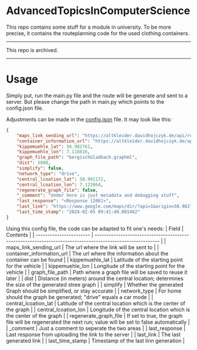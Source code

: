 # AdvancedTopicsInComputerScience
This repo contains some stuff for a module in university. To be more precise, it contains the routeplanning code for the used clothing containers.

---

This repo is archived.

---

# Usage
Simply put, run the main.py file and the route will be generate and sent to a server. But please change the path in main.py which points to the config.json file.

Adjustments can be made in the [config.json](config.json) file. It may look like this:

```json
{
    "maps_link_sending_url": "https://altkleider.davidhojczyk.de/api/route/add",
    "container_information_url": "https://altkleider.davidhojczyk.de/api/container/list",
    "kippemuehle_lat": 50.982761,
    "kippemuehle_lon": 7.118816,
    "graph_file_path": "bergischGladbach.graphml",
    "dist": 5000,
    "simplify": false,
    "network_type": "drive",
    "central_lcoation_lat": 50.991172,
    "central_lcoation_lon": 7.123864,
    "regenerate_graph_file": false,
    "_comment": "Under here is just metadata and debugging stuff",
    "last_response": "<Response [200]>",
    "last_link": "https://www.google.com/maps/dir/?api=1&origin=50.982761,7.118816&waypoints=50.9847289,7.1223194|50.9842428,7.1089422|50.9827208,7.1096795|50.9838711,7.1192476|50.982761,7.118816|50.9798778,7.1189576|50.9762587,7.1213779|50.9843256,7.1261781&destination=50.982761,7.118816",
    "last_time_stamp": "2024-02-05 09:41:49.001462"
}
```

Using this config file, the code can be adapted to fit one's needs:
|           Field           | Contents                                                                                                  |
| ----------------------- | --------------------------------------------------------------------------------------------------------- |
|   maps_link_sending_url   | The url where the link will be sent to                                                                    |
| container_information_url | The url where the information about the container can be found                                            |
|      kippemuehle_lat      | Latitude of the starting point for the vehicle                                                            |
|      kippemuehle_lon      | Longitude of the starting point for the vehicle                                                           |
|      graph_file_path      | Path where a graph file will be saved to reuse it later                                                   |
|           dist            | Distance (in meters) around the central location; determines the size of the generated stree graph                     |
|         simplify          | Whether the generated Graph should be simplified, or stay accurate                                        |
|       network_type        | For home should the graph be generated; "drive" equals a car mode                                         |
|   central_lcoation_lat    | Latitude of the central location which is the center of the graph                                         |
|   central_lcoation_lon    | Longitude of the central location which is the center of the graph                                        |
|   regenerate_graph_file   | If set to true, the graph file will be regenerated the next run; value will be set to false automatically |
|         _comment          | Just a comment to seperate the two areas                                                                  |
|       last_response       | Last response from uploading the link to the server                                                       |
|         last_link         | The last generated link                                                                                   |
|      last_time_stamp      | Timestamp of the last linn generation                                                                     |
